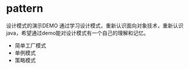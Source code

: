 # pattern
设计模式的演示DEMO
 通过学习设计模式，重新认识面向对象技术，重新认识java，希望通过demo能对设计模式有一个自己的理解和记忆。

- 简单工厂模式
- 单例模式
- 策略模式



